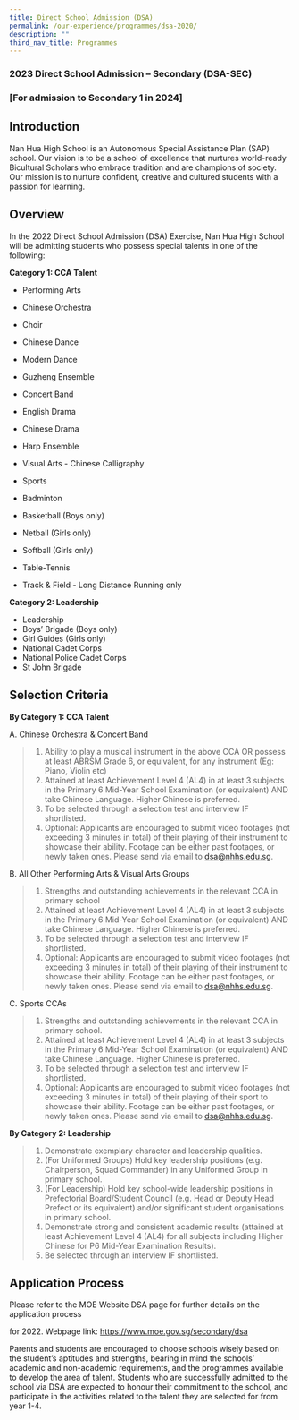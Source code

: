 ```yaml
---
title: Direct School Admission (DSA)
permalink: /our-experience/programmes/dsa-2020/
description: ""
third_nav_title: Programmes
---
```

### **2023 Direct School Admission – Secondary (DSA-SEC)**
### 
### **\[For admission to Secondary 1 in 2024\]**
**Introduction**
----------------

Nan Hua High School is an Autonomous Special Assistance Plan (SAP) school. Our vision is to be a school of excellence that nurtures world-ready Bicultural Scholars who embrace tradition and are champions of society. Our mission is to nurture confident, creative and cultured students with a passion for learning.  
  

**Overview**
------------

In the 2022 Direct School Admission (DSA) Exercise, Nan Hua High School will be admitting students who possess special talents in one of the following:  
  

**Category 1: CCA Talent**

*   Performing Arts

*   Chinese Orchestra  
    
*   Choir
*   Chinese Dance
*   Modern Dance
*   Guzheng Ensemble
*   Concert Band
*   English Drama
*   Chinese Drama
*   Harp Ensemble  

*   Visual Arts - Chinese Calligraphy

*   Sports

*   Badminton
*   Basketball (Boys only)
*   Netball (Girls only)
*   Softball (Girls only)
*   Table-Tennis
*   Track & Field - Long Distance Running only

**Category 2: Leadership**  

*   Leadership
*   Boys’ Brigade (Boys only)
*   Girl Guides (Girls only)
*   National Cadet Corps
*   National Police Cadet Corps
*   St John Brigade  
      
    

**Selection Criteria** 
-----------------------

**By Category 1: CCA Talent**

A. Chinese Orchestra & Concert Band

> 1.  Ability to play a musical instrument in the above CCA OR possess at least ABRSM Grade 6, or equivalent, for any instrument (Eg: Piano, Violin etc)
> 2.  Attained at least Achievement Level 4 (AL4) in at least 3 subjects in the Primary 6 Mid-Year School Examination (or equivalent) AND take Chinese Language. Higher Chinese is preferred.
> 3.  To be selected through a selection test and interview IF shortlisted.
> 4.  Optional: Applicants are encouraged to submit video footages (not exceeding 3 minutes in total) of their playing of their instrument to showcase their ability. Footage can be either past footages, or newly taken ones. Please send via email to [dsa@nhhs.edu.sg](mailto:dsa@nhhs.edu.sg).

B. All Other Performing Arts & Visual Arts Groups

> 1.  Strengths and outstanding achievements in the relevant CCA in primary school   
> 2.  Attained at least Achievement Level 4 (AL4) in at least 3 subjects in the Primary 6 Mid-Year School Examination (or equivalent) AND take Chinese Language. Higher Chinese is preferred.
> 3.  To be selected through a selection test and interview IF shortlisted.
> 4.  Optional: Applicants are encouraged to submit video footages (not exceeding 3 minutes in total) of their playing of their instrument to showcase their ability. Footage can be either past footages, or newly taken ones. Please send via email to [dsa@nhhs.edu.sg](mailto:dsa@nhhs.edu.sg).

C. Sports CCAs

> 1.  Strengths and outstanding achievements in the relevant CCA in primary school.
> 2.  Attained at least Achievement Level 4 (AL4) in at least 3 subjects in the Primary 6 Mid-Year School Examination (or equivalent) AND take Chinese Language. Higher Chinese is preferred.
> 3.  To be selected through a selection test and interview IF shortlisted.
> 4.  Optional: Applicants are encouraged to submit video footages (not exceeding 3 minutes in total) of their playing of their sport to showcase their ability. Footage can be either past footages, or newly taken ones. Please send via email to [dsa@nhhs.edu.sg](mailto:dsa@nhhs.edu.sg).

  

**By Category 2: Leadership**

> 1.  Demonstrate exemplary character and leadership qualities.
> 2.  (For Uniformed Groups) Hold key leadership positions (e.g. Chairperson, Squad Commander) in any Uniformed Group in primary school.
> 3.  (For Leadership) Hold key school-wide leadership positions in Prefectorial Board/Student Council (e.g. Head or Deputy Head Prefect or its equivalent) and/or significant student organisations in primary school.
> 4.  Demonstrate strong and consistent academic results (attained at least Achievement Level 4 (AL4) for all subjects including Higher Chinese for P6 Mid-Year Examination Results).
> 5.  Be selected through an interview IF shortlisted.

  

**Application Process**
-----------------------

Please refer to the MOE Website DSA page for further details on the application process

for 2022. Webpage link: https://www.moe.gov.sg/secondary/dsa

Parents and students are encouraged to choose schools wisely based on the student’s aptitudes and strengths, bearing in mind the schools’ academic and non-academic requirements, and the programmes available to develop the area of talent. Students who are successfully admitted to the school via DSA are expected to honour their commitment to the school, and participate in the activities related to the talent they are selected for from year 1-4.